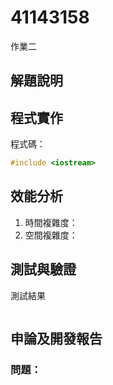 # 41143158

作業二

## 解題說明



## 程式實作

程式碼：

```cpp
#include <iostream>
```

## 效能分析

1. 時間複雜度：
2. 空間複雜度：

## 測試與驗證

測試結果
```

```

## 申論及開發報告

### 問題：
